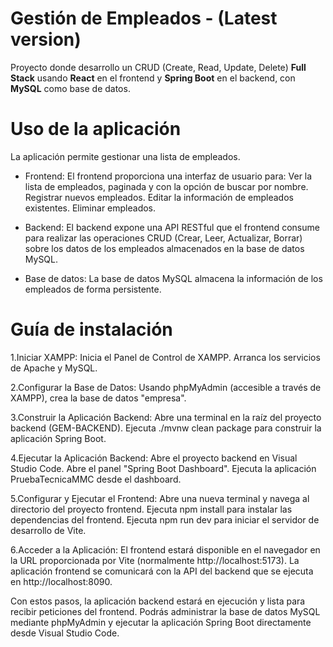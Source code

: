 
# Gestión de Empleados  - (Latest version)

Proyecto donde desarrollo un CRUD (Create, Read, Update, Delete) **Full Stack** usando **React** en el frontend y **Spring Boot** en el backend, con **MySQL** como base de datos.  


# Uso de la aplicación

La aplicación permite gestionar una lista de empleados.

- Frontend: El frontend proporciona una interfaz de usuario para:
Ver la lista de empleados, paginada y con la opción de buscar por nombre.
Registrar nuevos empleados.
Editar la información de empleados existentes.
Eliminar empleados.

- Backend: El backend expone una API RESTful que el frontend consume para realizar las operaciones CRUD (Crear, Leer, Actualizar, Borrar) sobre los datos de los empleados almacenados en la base de datos MySQL.
  
- Base de datos: La base de datos MySQL almacena la información de los empleados de forma persistente.


# Guía de instalación

1.Iniciar XAMPP:
  Inicia el Panel de Control de XAMPP.
  Arranca los servicios de Apache y MySQL.

2.Configurar la Base de Datos:
  Usando phpMyAdmin (accesible a través de XAMPP), crea la base de datos "empresa".

3.Construir la Aplicación Backend:
  Abre una terminal en la raíz del proyecto backend (GEM-BACKEND).
  Ejecuta ./mvnw clean package para construir la aplicación Spring Boot.

4.Ejecutar la Aplicación Backend:
  Abre el proyecto backend en Visual Studio Code.
  Abre el panel "Spring Boot Dashboard".
  Ejecuta la aplicación PruebaTecnicaMMC desde el dashboard.

5.Configurar y Ejecutar el Frontend:
  Abre una nueva terminal y navega al directorio del proyecto frontend.
  Ejecuta npm install para instalar las dependencias del frontend.
  Ejecuta npm run dev para iniciar el servidor de desarrollo de Vite.

6.Acceder a la Aplicación:
  El frontend estará disponible en el navegador en la URL proporcionada por Vite (normalmente http://localhost:5173).
  La aplicación frontend se comunicará con la API del backend que se ejecuta en http://localhost:8090.

Con estos pasos, la aplicación backend estará en ejecución y lista para recibir peticiones del frontend. Podrás administrar la base de datos MySQL mediante phpMyAdmin y ejecutar la aplicación Spring Boot directamente desde Visual Studio Code.
